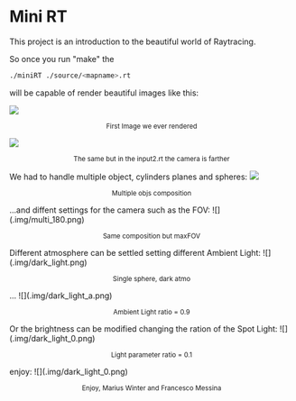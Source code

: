<h1> Mini RT </h1>

This project is an introduction to the beautiful world of Raytracing.

So once you run "make" the 
```bash 
./miniRT ./source/<mapname>.rt
```
will be capable of render beautiful images like this:

![](.img/first_camera0.png)
<p align="center"> <sub> First Image we ever rendered</sub></p>

![](.img/first_camera1.png)
<p align="center"> <sub> The same but in the input2.rt the camera is farther</sub></p>

We had to handle multiple object, cylinders planes and spheres:
![](.img/multi_90.png)
<p align="center"> <sub> Multiple objs composition</sub></p>
...and diffent settings for the camera such as the FOV:
![](.img/multi_180.png)
<p align="center"> <sub> Same composition but maxFOV</sub></p>
Different atmosphere can be settled setting different Ambient Light:
![](.img/dark_light.png)
<p align="center"> <sub> Single sphere, dark atmo</sub></p>
...
![](.img/dark_light_a.png)
<p align="center"> <sub> Ambient Light ratio = 0.9</sub></p>
Or the brightness can be modified changing the ration of the Spot Light:
![](.img/dark_light_0.png)
<p align="center"> <sub> Light parameter ratio = 0.1</sub></p>
enjoy:
![](.img/dark_light_0.png)
<p align="center"> <sub> Enjoy, Marius Winter and Francesco Messina </sub></p>
